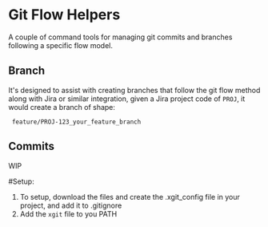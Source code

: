 # Git Flow Helpers
A couple of command tools for managing git commits and branches following a specific flow model.

## Branch
It's designed to assist with creating branches that follow the git flow method along with Jira or similar integration, given a Jira project code of `PROJ`, it would create a branch of shape: 
```
 feature/PROJ-123_your_feature_branch
```

## Commits
WIP

#Setup:
1. To setup, download the files and create the .xgit_config file in your project, and add it to .gitignore
1. Add the `xgit` file to you PATH


